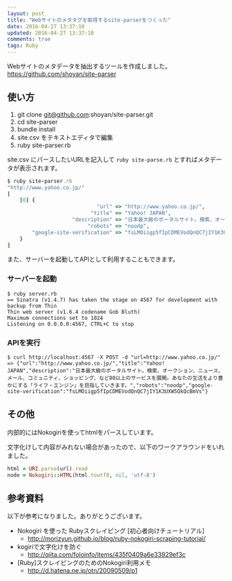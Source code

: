 ```yaml
---
layout: post
title: "Webサイトのメタタグを取得するsite-parserをつくった"
date: 2016-04-27 13:37:10
updated: 2016-04-27 13:37:10
comments: true
tags: Ruby
---
```


Webサイトのメタデータを抽出するツールを作成しました。  
https://github.com/shoyan/site-parser

## 使い方

1. git clone git@github.com:shoyan/site-parser.git
1. cd site-parser
1. bundle install
1. site.csv をテキストエディタで編集
1. ruby site-parser.rb

site.csv にパースしたいURLを記入して `ruby site-parse.rb` とすればメタデータが表示されます。


```ruby
$ ruby site-parser.rb
"http://www.yahoo.co.jp/"
[
    [0] {
                             "url" => "http://www.yahoo.co.jp/",
                           "title" => "Yahoo! JAPAN",
                     "description" => "日本最大級のポータルサイト。検索、オークション、ニュース、メール、コミュニティ、ショッピング、など80以上のサービスを展開。あなたの生活をより豊かにする「ライフ・エンジ ン」を目指していきます。",
                          "robots" => "noodp",
        "google-site-verification" => "fsLMOiigp5fIpCDMEVodQnQC7jIY1K3UXW5QkQcBmVs"
    }
]

```

また、サーバーを起動してAPIとして利用することもできます。

### サーバーを起動


```
$ ruby server.rb
== Sinatra (v1.4.7) has taken the stage on 4567 for development with backup from Thin
Thin web server (v1.6.4 codename Gob Bluth)
Maximum connections set to 1024
Listening on 0.0.0.0:4567, CTRL+C to stop

```

### APIを実行


```
$ curl http://localhost:4567 -X POST -d "url=http://www.yahoo.co.jp/"
=> {"url":"http://www.yahoo.co.jp/","title":"Yahoo! JAPAN","description":"日本最大級のポータルサイト。検索、オークション、ニュース、メール、コミュニティ、ショッピング、など80以上のサービスを展開。あなたの生活をより豊かにする「ライフ・エンジン」を目指していきます。","robots":"noodp","google-site-verification":"fsLMOiigp5fIpCDMEVodQnQC7jIY1K3UXW5QkQcBmVs"}

```

## その他

内部的にはNokogiriを使ってhtmlをパースしています。

文字化けして内容がみれない場合があったので、以下のワークアラウンドをいれました。


```ruby
html = URI.parse(url).read
node = Nokogiri::HTML(html.toutf8, nil, 'utf-8')

```

## 参考資料

以下が参考になりました。ありがとうございます。

- Nokogiri を使った Rubyスクレイピング [初心者向けチュートリアル]
  - http://morizyun.github.io/blog/ruby-nokogiri-scraping-tutorial/
- kogiriで文字化けを防ぐ
  - http://qiita.com/foloinfo/items/435f0409a6e33929ef3c
- [Ruby]スクレイピングのためのNokogiri利用メモ
  - http://d.hatena.ne.jp/otn/20090509/p1

